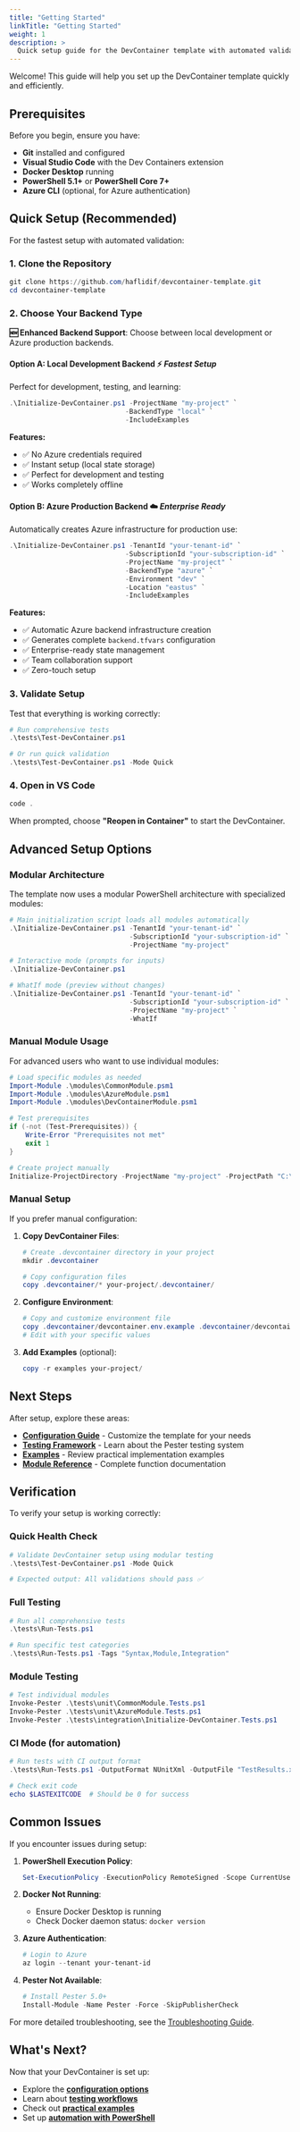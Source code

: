 ```yaml
---
title: "Getting Started"
linkTitle: "Getting Started"
weight: 1
description: >
  Quick setup guide for the DevContainer template with automated validation and testing.
---
```


Welcome! This guide will help you set up the DevContainer template quickly and efficiently.

## Prerequisites

Before you begin, ensure you have:

- **Git** installed and configured
- **Visual Studio Code** with the Dev Containers extension
- **Docker Desktop** running
- **PowerShell 5.1+** or **PowerShell Core 7+**
- **Azure CLI** (optional, for Azure authentication)

## Quick Setup (Recommended)

For the fastest setup with automated validation:

### 1. Clone the Repository

```powershell
git clone https://github.com/haflidif/devcontainer-template.git
cd devcontainer-template
```

### 2. Choose Your Backend Type

**🆕 Enhanced Backend Support**: Choose between local development or Azure production backends.

#### **Option A: Local Development Backend** ⚡ *Fastest Setup*

Perfect for development, testing, and learning:

```powershell
.\Initialize-DevContainer.ps1 -ProjectName "my-project" `
                             -BackendType "local" `
                             -IncludeExamples
```

**Features:**
- ✅ No Azure credentials required
- ✅ Instant setup (local state storage)
- ✅ Perfect for development and testing
- ✅ Works completely offline

#### **Option B: Azure Production Backend** ☁️ *Enterprise Ready*

Automatically creates Azure infrastructure for production use:

```powershell
.\Initialize-DevContainer.ps1 -TenantId "your-tenant-id" `
                             -SubscriptionId "your-subscription-id" `
                             -ProjectName "my-project" `
                             -BackendType "azure" `
                             -Environment "dev" `
                             -Location "eastus" `
                             -IncludeExamples
```

**Features:**
- ✅ Automatic Azure backend infrastructure creation
- ✅ Generates complete `backend.tfvars` configuration
- ✅ Enterprise-ready state management
- ✅ Team collaboration support
- ✅ Zero-touch setup

### 3. Validate Setup

Test that everything is working correctly:

```powershell
# Run comprehensive tests
.\tests\Test-DevContainer.ps1

# Or run quick validation
.\tests\Test-DevContainer.ps1 -Mode Quick
```

### 4. Open in VS Code

```powershell
code .
```

When prompted, choose **"Reopen in Container"** to start the DevContainer.

## Advanced Setup Options

### Modular Architecture

The template now uses a modular PowerShell architecture with specialized modules:

```powershell
# Main initialization script loads all modules automatically
.\Initialize-DevContainer.ps1 -TenantId "your-tenant-id" `
                              -SubscriptionId "your-subscription-id" `
                              -ProjectName "my-project"

# Interactive mode (prompts for inputs)
.\Initialize-DevContainer.ps1

# WhatIf mode (preview without changes)
.\Initialize-DevContainer.ps1 -TenantId "your-tenant-id" `
                              -SubscriptionId "your-subscription-id" `
                              -ProjectName "my-project" `
                              -WhatIf
```

### Manual Module Usage

For advanced users who want to use individual modules:

```powershell
# Load specific modules as needed
Import-Module .\modules\CommonModule.psm1
Import-Module .\modules\AzureModule.psm1
Import-Module .\modules\DevContainerModule.psm1

# Test prerequisites
if (-not (Test-Prerequisites)) {
    Write-Error "Prerequisites not met"
    exit 1
}

# Create project manually
Initialize-ProjectDirectory -ProjectName "my-project" -ProjectPath "C:\Projects"
```

### Manual Setup

If you prefer manual configuration:

1. **Copy DevContainer Files**:
   ```powershell
   # Create .devcontainer directory in your project
   mkdir .devcontainer
   
   # Copy configuration files
   copy .devcontainer/* your-project/.devcontainer/
   ```

2. **Configure Environment**:
   ```powershell
   # Copy and customize environment file
   copy .devcontainer/devcontainer.env.example .devcontainer/devcontainer.env
   # Edit with your specific values
   ```

3. **Add Examples** (optional):
   ```powershell
   copy -r examples your-project/
   ```

## Next Steps

After setup, explore these areas:

- **[Configuration Guide](../configuration/)** - Customize the template for your needs
- **[Testing Framework](../testing/)** - Learn about the Pester testing system
- **[Examples](../examples/)** - Review practical implementation examples
- **[Module Reference](../api/)** - Complete function documentation

## Verification

To verify your setup is working correctly:

### Quick Health Check

```powershell
# Validate DevContainer setup using modular testing
.\tests\Test-DevContainer.ps1 -Mode Quick

# Expected output: All validations should pass ✅
```

### Full Testing

```powershell
# Run all comprehensive tests
.\tests\Run-Tests.ps1

# Run specific test categories
.\tests\Run-Tests.ps1 -Tags "Syntax,Module,Integration"
```

### Module Testing

```powershell
# Test individual modules
Invoke-Pester .\tests\unit\CommonModule.Tests.ps1
Invoke-Pester .\tests\unit\AzureModule.Tests.ps1
Invoke-Pester .\tests\integration\Initialize-DevContainer.Tests.ps1
```

### CI Mode (for automation)

```powershell
# Run tests with CI output format
.\tests\Run-Tests.ps1 -OutputFormat NUnitXml -OutputFile "TestResults.xml"

# Check exit code
echo $LASTEXITCODE  # Should be 0 for success
```

## Common Issues

If you encounter issues during setup:

1. **PowerShell Execution Policy**:
   ```powershell
   Set-ExecutionPolicy -ExecutionPolicy RemoteSigned -Scope CurrentUser
   ```

2. **Docker Not Running**:
   - Ensure Docker Desktop is running
   - Check Docker daemon status: `docker version`

3. **Azure Authentication**:
   ```powershell
   # Login to Azure
   az login --tenant your-tenant-id
   ```

4. **Pester Not Available**:
   ```powershell
   # Install Pester 5.0+
   Install-Module -Name Pester -Force -SkipPublisherCheck
   ```

For more detailed troubleshooting, see the [Troubleshooting Guide](../troubleshooting/).

## What's Next?

Now that your DevContainer is set up:

- Explore the **[configuration options](../configuration/)**
- Learn about **[testing workflows](../testing/)**
- Check out **[practical examples](../examples/)**
- Set up **[automation with PowerShell](../powershell/)**
